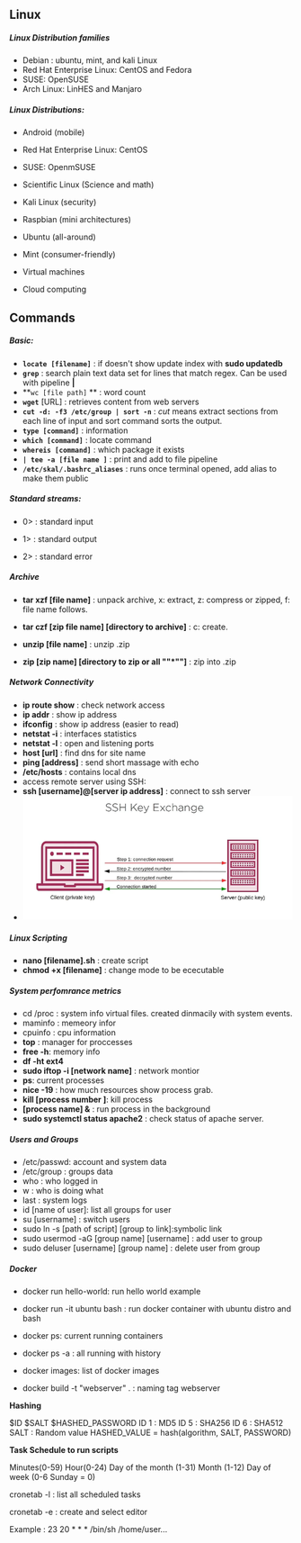## Linux

##### Linux Distribution families

* Debian : ubuntu, mint, and kali Linux
* Red Hat Enterprise Linux: CentOS and Fedora
* SUSE: OpenSUSE
* Arch Linux: LinHES and Manjaro

##### Linux Distributions: 

* Android (mobile)

* Red Hat Enterprise Linux: CentOS 

* SUSE: OpenmSUSE

* Scientific Linux (Science and math)

* Kali Linux (security)

* Raspbian (mini architectures)

* Ubuntu (all-around)

* Mint (consumer-friendly)

* Virtual machines

* Cloud computing

  

## Commands

##### Basic: 

* **`locate [filename]`** : if doesn't show update index with **sudo updatedb**
* **`grep`** : search plain text data set for lines that match regex. Can be used with pipeline **|** 
* **`wc [file path]` ** : word count 
* **`wget`** [URL] : retrieves content from web servers
* **`cut -d: -f3 /etc/group | sort -n`** : *cut* means extract sections from each line of input and sort command sorts the output.
* **`type [command]`** : information 
* **`which [command]`** : locate command
* **`whereis [command]`** : which package it exists  
*  **`| tee -a [file name ]`** : print and add to file pipeline 
*  **`/etc/skal/.bashrc_aliases`** : runs once terminal opened, add alias to make them public 

##### **Standard streams:** 

* 0> : standard input 

* 1> : standard output 

* 2>  : standard error 

##### Archive 

* **tar xzf [file name]** : unpack archive, x: extract, z: compress or zipped, f: file name follows.

* **tar  czf [zip file name] [directory to archive]** : c: create.
* **unzip [file name]** : unzip .zip
* **zip [zip name] [directory to zip or all ""*""]** : zip into .zip 

##### Network Connectivity

* **ip route show** : check network access
* **ip addr** : show ip address
* **ifconfig** : show ip address (easier to read)
* **netstat -i** : interfaces statistics 
* **netstat -l** : open and listening ports 
* **host [url]** : find dns for site name
* **ping [address]** : send short massage with echo
* **/etc/hosts** : contains local dns 
* access remote server using SSH:
* **ssh [username]@[server ip address]** : connect to ssh server
* ![](/images/ssh.PNG)

##### Linux Scripting 

* **nano [filename].sh** : create script
* **chmod +x [filename]** : change mode to be ececutable



##### System perfomrance metrics

* cd /proc : system info virtual files. created dinmacily with system events.
* maminfo : memeory infor 
* cpuinfo : cpu information
* **top** : manager for proccesses
* **free -h**: memory info
* **df -ht ext4**
* **sudo iftop -i [network name]** : network montior
* **ps**: current processes 
* **nice -19** : how much resources show process grab. 
* **kill [process number ]**: kill process
* **[process name] &** : run process in the background
* **sudo systemctl status apache2** : check status of apache server.



##### Users and Groups 

* /etc/passwd: account and system data 
* /etc/group : groups data
* who : who logged in
* w : who is doing what 
* last : system logs
* id [name of user]: list all groups for user
* su [username] : switch users
* sudo ln -s [path of script] [group to link]:symbolic link
* sudo usermod -aG [group name] [username] : add user to group
* sudo deluser [username] [group name] : delete user from group



##### Docker

* docker run hello-world: run hello world example

* docker run -it ubuntu bash : run docker container with ubuntu distro and bash 

* docker ps: current running containers

* docker ps -a : all running with history

* docker images: list of docker images

* docker build -t "webserver" . : naming tag webserver

  

**Hashing** 

$ID $SALT $HASHED_PASSWORD
ID 1 : MD5 
ID 5 : SHA256
ID 6 : SHA512 
SALT : Random value
HASHED_VALUE = hash(algorithm, SALT, PASSWORD)



**Task Schedule to run scripts** 

Minutes(0-59) Hour(0-24) Day of the month (1-31) Month (1-12) Day of week (0-6 Sunday = 0) 

cronetab -l : list all scheduled tasks 

cronetab -e : create and select editor

Example : 23 20 * * * /bin/sh /home/user...

